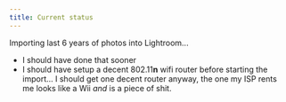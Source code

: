 ```yaml
---
title: Current status
---
```


Importing last 6 years of photos into Lightroom...

  * I should have done that sooner
  * I should have setup a decent 802.11**n** wifi router before starting the import... I should get one decent router anyway, the one my ISP rents me looks like a Wii _and_ is a piece of shit.

